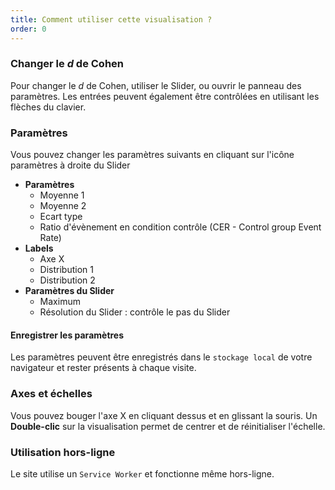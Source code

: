 ```yaml
---
title: Comment utiliser cette visualisation ?
order: 0
---
```


### Changer le *d* de Cohen
Pour changer le *d* de Cohen, utiliser le Slider, ou ouvrir le panneau des paramètres. Les entrées peuvent également être contrôlées en utilisant les flèches du clavier.

### Paramètres
Vous pouvez changer les paramètres suivants en cliquant sur l'icône paramètres à droite du Slider

* **Paramètres**
    + Moyenne 1
    + Moyenne 2
    + Ecart type
    + Ratio d'évènement en condition contrôle (CER - Control group Event Rate)
* **Labels**
    + Axe X
    + Distribution 1
    + Distribution 2
* **Paramètres du Slider**
    + Maximum
    + Résolution du Slider : contrôle le pas du Slider

#### Enregistrer les paramètres
Les paramètres peuvent être enregistrés dans le `stockage local` de votre navigateur et rester présents à chaque visite.

### Axes et échelles
Vous pouvez bouger l'axe X en cliquant dessus et en glissant la souris. Un **Double-clic** sur la visualisation permet de centrer et de réinitialiser l'échelle.

### Utilisation hors-ligne
Le site utilise un `Service Worker` et fonctionne même hors-ligne.

